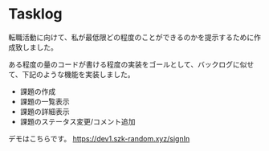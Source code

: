 # Tasklog

転職活動に向けて、私が最低限どの程度のことができるのかを提示するために作成致しました。

ある程度の量のコードが書ける程度の実装をゴールとして、バックログに似せて、下記のような機能を実装しました。

- 課題の作成
- 課題の一覧表示
- 課題の詳細表示
- 課題のステータス変更/コメント追加

デモはこちらです。
https://dev1.szk-random.xyz/signIn



